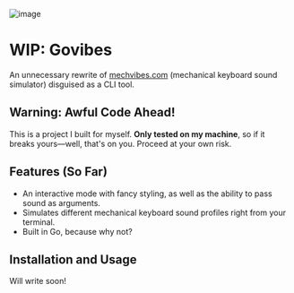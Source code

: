 ![image](https://github.com/user-attachments/assets/4824c5ec-536d-4cb1-88ee-1abe0e5aaa18)

# WIP: Govibes 
An unnecessary rewrite of [mechvibes.com](https://mechvibes.com) (mechanical keyboard sound simulator) disguised as a CLI tool.

## Warning: Awful Code Ahead!
This is a project I built for myself. **Only tested on my machine**, so if it breaks yours—well, that's on you. Proceed at your own risk.

## Features (So Far)
- An interactive mode with fancy styling, as well as the ability to pass sound as arguments.
- Simulates different mechanical keyboard sound profiles right from your terminal.
- Built in Go, because why not?

## Installation and Usage
Will write soon!
